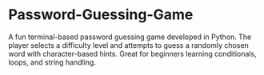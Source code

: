 # Password-Guessing-Game
A fun terminal-based password guessing game developed in Python. The player selects a difficulty level and attempts to guess a randomly chosen word with character-based hints. Great for beginners learning conditionals, loops, and string handling.
